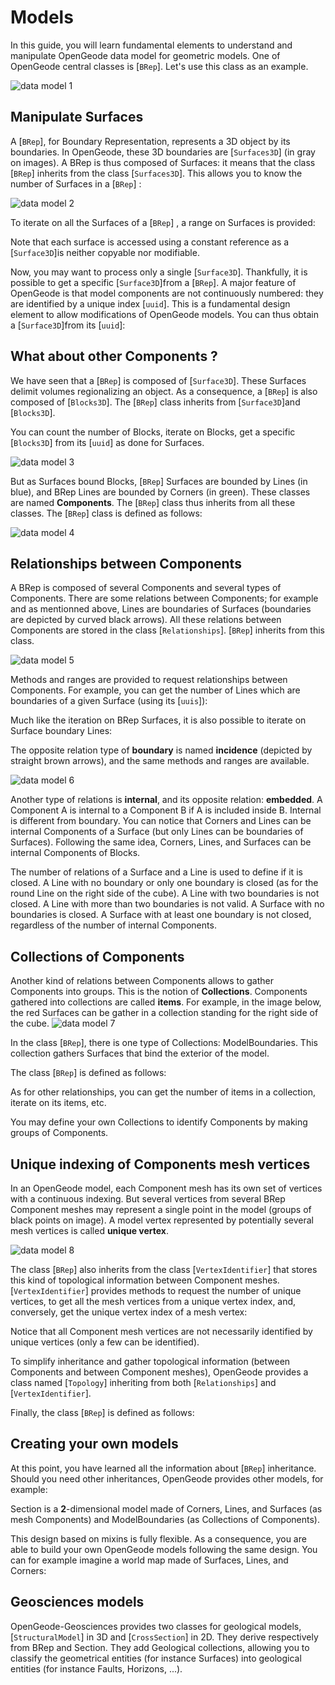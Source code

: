 <script setup>
import CodeExample from '/components/CodeExample.vue'
</script>

# Models
<!-- @include: ./links.md -->
In this guide, you will learn fundamental elements to understand and manipulate OpenGeode data model for geometric models. One of OpenGeode central classes is [`BRep`]. Let's use this class as an example.

![data model 1](datamodel1.svg)

## Manipulate Surfaces

A [`BRep`], for Boundary Representation, represents a 3D object by its boundaries. In OpenGeode, these 3D boundaries are [`Surfaces3D`] (in gray on images). A BRep is thus composed of Surfaces: it means that the class [`BRep`] inherits from the class [`Surfaces3D`]. This allows you to know the number of Surfaces in a [`BRep`] :

<CodeExample>
<template v-slot:cpp>

```cpp
BRep my_brep;
auto nb = my_brep.nb_surfaces();
```
</template>
<template v-slot:py>

```py
my_brep = opengeode.BRep()
nb = my_brep.nb_surfaces()
```
  </template>
</CodeExample> 


![data model 2](datamodel2.svg)

To iterate on all the Surfaces of a [`BRep`] , a range on Surfaces is provided:

<CodeExample>
<template v-slot:cpp>

```cpp
BRep my_brep;
for( const auto& surface : my_brep.surfaces() )
{
  // Do something with surface (which is a Surface3D)
  auto nbv = surface.mesh().nb_vertices();
}
```
</template>
<template v-slot:py>

```py
my_brep = opengeode.BRep()
for surface in my_brep.surfaces():
    ## Do something with surface (which is a Surface3D)
    nbv = surface.mesh().nb_vertices()
```
  </template>
</CodeExample> 

Note that each surface is accessed using a constant reference as a [`Surface3D`]is neither copyable nor modifiable.

Now, you may want to process only a single [`Surface3D`]. Thankfully, it is possible to get a specific [`Surface3D`]from a [`BRep`]. A major feature of OpenGeode is that model components are not continuously numbered: they are identified by a unique index [`uuid`]. This is a fundamental design element to allow modifications of OpenGeode models. You can thus obtain a [`Surface3D`]from its [`uuid`]:


<CodeExample>
<template v-slot:cpp>

```cpp
BRep my_brep;
uuid surf_id;
const auto& surface = my_brep.surface( surf_id );
```
</template>
<template v-slot:py>

```py
my_brep = opengeode.BRep()
surf_id = opengeode.uuid()
surface = my_brep.surface( surf_id )
```
  </template>
</CodeExample> 

## What about other Components ?

We have seen that a [`BRep`] is composed of [`Surface3D`]. These Surfaces delimit volumes regionalizing an object. As a consequence, a [`BRep`] is also composed of [`Blocks3D`]. The [`BRep`] class inherits from [`Surface3D`]and [`Blocks3D`].

<CodeExample>
<template v-slot:cpp>

```cpp
class BRep : public Surfaces3D,
              public Blocks3D
{
  ...
}
```
</template>
<template v-slot:py>

```py
class BRep( Surfaces3D, Blocks3D ):
  ...
```
  </template>
</CodeExample> 

You can count the number of Blocks, iterate on Blocks, get a specific [`Blocks3D`] from its [`uuid`] as done for Surfaces.

![data model 3](datamodel3.svg)

But as Surfaces bound Blocks, [`BRep`] Surfaces are bounded by Lines (in blue), and BRep Lines are bounded by Corners (in green). These classes are named **Components**. The [`BRep`] class thus inherits from all these classes. The [`BRep`] class is defined as follows:

![data model 4](datamodel4.svg)
<CodeExample>
<template v-slot:cpp>

```cpp
class opengeode_model_api BRep : public Topology,
                                  public Corners3D,
                                  public Lines3D,
                                  public Surfaces3D,
                                  public Blocks3D,
                                  public ModelBoundaries3D,
                                  public Identifier
{
  ...
};
```
</template>
<template v-slot:py>

```py
class BRep( Corners3D, Lines3D, Surfaces3D, Blocks3D ):
  ...
```
  </template>
</CodeExample> 


## Relationships between Components
A BRep is composed of several Components and several types of Components. There are some relations between Components; for example and as mentionned above, Lines are boundaries of Surfaces (boundaries are depicted by curved black arrows). All these relations between Components are stored in the class [`Relationships`]. [`BRep`] inherits from this class.

![data model 5](datamodel5.svg)

Methods and ranges are provided to request relationships between Components. For example, you can get the number of Lines which are boundaries of a given Surface (using its [`uuis`]):

<CodeExample>
<template v-slot:cpp>

```cpp
BRep my_brep;
uuid surf_id;
auto nb_boundary_lines = my_brep.nb_boundaries( surf_id );
```
</template>
<template v-slot:py>

```py
my_brep = opengeode.BRep()
surf_id = opengeode.uuid()
nb_boundary_lines = my_brep.nb_boundaries( surf_id )
```
  </template>
</CodeExample> 


Much like the iteration on BRep Surfaces, it is also possible to iterate on Surface boundary Lines:

<CodeExample>
<template v-slot:cpp>

```cpp
BRep my_brep;
uuid surf_id;
const auto& surface = my_brep.surface( surf_id );
for( const auto& line : my_brep.boundaries( surface ) )
{
  // do something with line (which is a Line3D)
}
```
</template>
<template v-slot:py>

```py
my_brep = opengeode.BRep()
surf_id = opengeode.uuid()
surface = my_brep.surface( surf_id )
for line in my_brep.boundaries( surface ):
  ## do something with line (which is a Line3D)
```
  </template>
</CodeExample> 


The opposite relation type of **boundary** is named **incidence** (depicted by straight brown arrows), and the same methods and ranges are available.

![data model 6](datamodel6.svg)

Another type of relations is **internal**, and its opposite relation: **embedded**. A Component A is internal to a Component B if A is included inside B. Internal is different from boundary. You can notice that Corners and Lines can be internal Components of a Surface (but only Lines can be boundaries of Surfaces). Following the same idea, Corners, Lines, and Surfaces can be internal Components of Blocks.

The number of relations of a Surface and a Line is used to define if it is closed. A Line with no boundary or only one boundary is closed (as for the round Line on the right side of the cube). A Line with two boundaries is not closed. A Line with more than two boundaries is not valid. A Surface with no boundaries is closed. A Surface with at least one boundary is not closed, regardless of the number of internal Components.

## Collections of Components
Another kind of relations between Components allows to gather Components into groups. This is the notion of **Collections**. Components gathered into collections are called **items**. For example, in the image below, the red Surfaces can be gather in a collection standing for the right side of the cube.
![data model 7](datamodel7.svg)

In the class [`BRep`], there is one type of Collections: ModelBoundaries. This collection gathers Surfaces that bind the exterior of the model.

The class [`BRep`] is defined as follows:


<CodeExample>
<template v-slot:cpp>

```cpp
class BRep : public Relationships,
             public Corners3D,
             public Lines3D,
             public Surfaces3D,
             public Blocks3D,
             public ModelBoundaries3D
{
  ...
};
```
</template>
<template v-slot:py>

```py
class BRep( Relationships, Corners3D, Lines3D, Surfaces3D, Blocks3D, ModelBoundaries3D ):
  ...
```
  </template>
</CodeExample> 

As for other relationships, you can get the number of items in a collection, iterate on its items, etc.

You may define your own Collections to identify Components by making groups of Components.

## Unique indexing of Components mesh vertices

In an OpenGeode model, each Component mesh has its own set of vertices with a continuous indexing. But several vertices from several BRep Component meshes may represent a single point in the model (groups of black points on image). A model vertex represented by potentially several mesh vertices is called **unique vertex**.

![data model 8](datamodel8.svg)

The class [`BRep`] also inherits from the class [`VertexIdentifier`] that stores this kind of topological information between Component meshes. [`VertexIdentifier`] provides methods to request the number of unique vertices, to get all the mesh vertices from a unique vertex index, and, conversely, get the unique vertex index of a mesh vertex:

<CodeExample>
<template v-slot:cpp>

```cpp
BRep my_brep;
auto nb_unique_v = my_brep.nb_unique_vertices();
index_t unique_v_id;
const auto& mesh_vertices = my_brep.mesh_component_vertices( unique_v_id );
uuid surf_id;
const auto& mesh_vertices_in_surface = my_brep.mesh_component_vertices( unique_v_id, surf_id );
```
</template>
<template v-slot:py>

```py
my_brep = opengeode.BRep()
nb_unique_v = my_brep.nb_unique_vertices()
unique_v_id = 0
mesh_vertices = my_brep.mesh_component_vertices( unique_v_id )
surf_id = opengeode.uuid()
mesh_vertices_in_surface = my_brep.mesh_component_vertices( unique_v_id, surf_id )
```
  </template>
</CodeExample> 


Notice that all Component mesh vertices are not necessarily identified by unique vertices (only a few can be identified).

To simplify inheritance and gather topological information (between Components and between Component meshes), OpenGeode provides a class named [`Topology`] inheriting from both [`Relationships`] and [`VertexIdentifier`].

Finally, the class [`BRep`] is defined as follows:

<CodeExample>
<template v-slot:cpp>

```cpp
class BRep : public Topology,
             public Corners3D,
             public Lines3D,
             public Surfaces3D,
             public Blocks3D,
             public ModelBoundaries3D
{
  ...
};
```
</template>
<template v-slot:py>

```py
class BRep( Relationships, Corners3D, Lines3D, Surfaces3D, Blocks3D, ModelBoundaries3D ):
  ...
```
  </template>
</CodeExample> 

## Creating your own models
At this point, you have learned all the information about [`BRep`] inheritance. Should you need other inheritances, OpenGeode provides other models, for example:


<CodeExample>
<template v-slot:cpp>

```cpp
class Section : public Topology,
                public Corners2D,
                public Lines2D,
                public Surfaces2D,
                public ModelBoundaries2D
{
  ...
};
```
</template>
<template v-slot:py>

```py
class Section( Topology, Corners, Lines3D, Surfaces3D, ModelBoundaries3D ):
  ...
```
  </template>
</CodeExample> 

Section is a **2**-dimensional model made of Corners, Lines, and Surfaces (as mesh Components) and ModelBoundaries (as Collections of Components).

This design based on mixins is fully flexible. As a consequence, you are able to build your own OpenGeode models following the same design. You can for example imagine a world map made of Surfaces, Lines, and Corners:

<CodeExample>
<template v-slot:cpp>

```cpp
class WorldMap : public Topology,
                 public Corners2D,
                 public Lines2D,
                 public Surfaces2D,
                 public CountryBorders,
                 public Countries,
                 public Continents
{
  ...
};
```
</template>
<template v-slot:py>

```py
class WorldMap( Topology, Corners2D, Lines2D, Surfaces2D, CountryBorders, Countries, Continents ):
  ...
```
  </template>
</CodeExample> 

## Geosciences models
OpenGeode-Geosciences provides two classes for geological models, [`StructuralModel`]  in 3D and [`CrossSection`] in 2D. They derive respectively from BRep and Section. They add Geological collections, allowing you to classify the geometrical entities (for instance Surfaces) into geological entities (for instance Faults, Horizons, ...).

<CodeExample>
<template v-slot:cpp>

```cpp
class StructuralModel : public BRep,
                        public Faults3D,
                        public Horizons3D,
                        public FaultBlocks3D,
                        public StratigraphicUnits3D
{
  ...
};
```
</template>
<template v-slot:py>

```py
class StructuralModel( BRep, Faults3D, Horizons3D, FaultBlocks3D, StratigraphicUnits3D )
  ...
```
  </template>
</CodeExample> 
